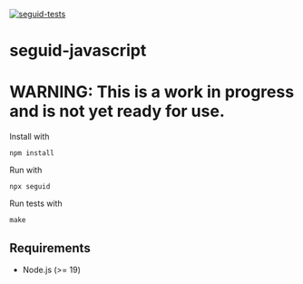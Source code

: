 [![seguid-tests](https://github.com/seguid/seguid-javascript/actions/workflows/seguid-tests.yml/badge.svg)](https://github.com/seguid/seguid-javascript/actions/workflows/seguid-tests.yml)

# seguid-javascript

# WARNING: This is a work in progress and is not yet ready for use.

Install with 

```
npm install
```

Run with

```
npx seguid
```

Run tests with 

```
make
```


## Requirements

 * Node.js (>= 19)
 
